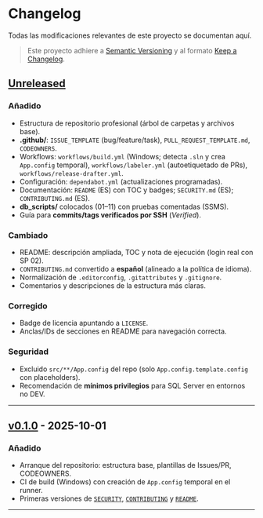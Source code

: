 # Changelog
Todas las modificaciones relevantes de este proyecto se documentan aquí.

> Este proyecto adhiere a [Semantic Versioning](https://semver.org/) y al formato
> [Keep a Changelog](https://keepachangelog.com/en/1.1.0/).

## [Unreleased]
### Añadido
- Estructura de repositorio profesional (árbol de carpetas y archivos base).
- **.github/**: `ISSUE_TEMPLATE` (bug/feature/task), `PULL_REQUEST_TEMPLATE.md`, `CODEOWNERS`.
- Workflows: `workflows/build.yml` (Windows; detecta `.sln` y crea `App.config` temporal),
  `workflows/labeler.yml` (autoetiquetado de PRs), `workflows/release-drafter.yml`.
- Configuración: `dependabot.yml` (actualizaciones programadas).
- Documentación: `README` (ES) con TOC y badges; `SECURITY.md` (ES); `CONTRIBUTING.md` (ES).
- **db_scripts/** colocados (01–11) con pruebas comentadas (SSMS).
- Guía para **commits/tags verificados por SSH** (*Verified*).

### Cambiado
- README: descripción ampliada, TOC y nota de ejecución (login real con SP 02).
- `CONTRIBUTING.md` convertido a **español** (alineado a la política de idioma).
- Normalización de `.editorconfig`, `.gitattributes` y `.gitignore`.
- Comentarios y descripciones de la estructura más claras.

### Corregido
- Badge de licencia apuntando a `LICENSE`.
- Anclas/IDs de secciones en README para navegación correcta.

### Seguridad
- Excluido `src/**/App.config` del repo (solo `App.config.template.config` con placeholders).
- Recomendación de **mínimos privilegios** para SQL Server en entornos no DEV.

---

## [v0.1.0] - 2025-10-01
### Añadido
- Arranque del repositorio: estructura base, plantillas de Issues/PR, CODEOWNERS.
- CI de build (Windows) con creación de `App.config` temporal en el runner.
- Primeras versiones de [`SECURITY`](./SECURITY), [`CONTRIBUTING`](./CONTRIBUTING) y [`README`](./README).

---

[Unreleased]: https://github.com/recm0708/SuiteMDI-EduSQL/compare/v0.1.0...HEAD
[v0.1.0]: https://github.com/recm0708/SuiteMDI-EduSQL/releases/tag/v0.1.0